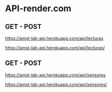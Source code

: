 # API-render.com

## **GET - POST**
https://amst-lab-api.herokuapp.com/api/lecturas

https://amst-lab-api.herokuapp.com/api/lecturas/

## **GET - POST**
https://amst-lab-api.herokuapp.com/api/sensores

https://amst-lab-api.herokuapp.com/api/sensores/
